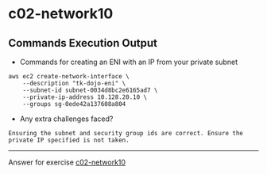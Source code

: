 # c02-network10

## Commands Execution Output

- Commands for creating an ENI with an IP from your private subnet

```
aws ec2 create-network-interface \
    --description "tk-dojo-eni" \
    --subnet-id subnet-0034d8bc2e6165ad7 \
    --private-ip-address 10.128.20.10 \
    --groups sg-0ede42a137608a804
```

- Any extra challenges faced?
```
Ensuring the subnet and security group ids are correct. Ensure the private IP specified is not taken.
```
<!-- Don't change anything below this point-->
***
Answer for exercise [c02-network10](https://github.com/devopsacademyau/academy/blob/893381c6f0b69434d9e8597d3d4b1c17f9bc1371/classes/02class/exercises/c02-network10/README.md)